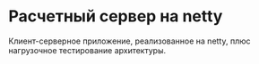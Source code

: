 # Расчетный сервер на netty

Клиент-серверное приложение, реализованное на netty, плюс нагрузочное тестирование архитектуры.
